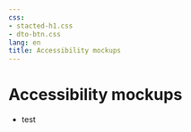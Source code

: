 ```yaml
---
css:
- stacted-h1.css
- dto-btn.css
lang: en
title: Accessibility mockups
---
```


<h1>Accessibility mockups</h1>

<ul>
  <li>test</li>
</ul>  
